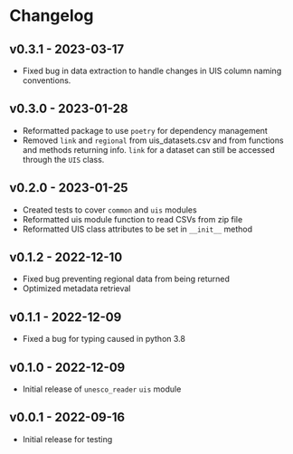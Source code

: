 # Changelog

## v0.3.1 - 2023-03-17
- Fixed bug in data extraction to handle changes in UIS column naming
  conventions.

## v0.3.0 - 2023-01-28
- Reformatted package to use `poetry` for dependency management
- Removed `link` and `regional` from uis_datasets.csv and from 
functions and methods returning info. `link` for a dataset 
can still be accessed through the `UIS` class.

## v0.2.0 - 2023-01-25
- Created tests to cover `common` and `uis` modules
- Reformatted uis module function to read CSVs from zip file
- Reformatted UIS class attributes to be set in `__init__` method

## v0.1.2 - 2022-12-10
- Fixed bug preventing regional data from being returned
- Optimized metadata retrieval

## v0.1.1 - 2022-12-09
- Fixed a bug for typing caused in python 3.8

## v0.1.0 - 2022-12-09
- Initial release of `unesco_reader` `uis` module

## v0.0.1 - 2022-09-16

- Initial release for testing